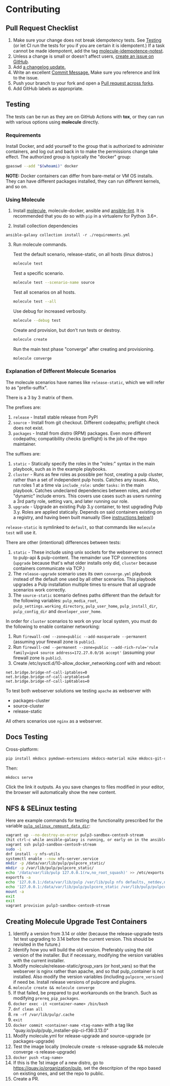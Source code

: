 Contributing
============

Pull Request Checklist
------------------------
1. Make sure your change does not break idempotency tests. See [Testing](#Testing)
(or let CI run the tests for you if you are certain it is idempotent.)
If a task cannot be made idempotent, add the tag [molecule-idempotence-notest](https://github.com/ansible-community/molecule/issues/816#issuecomment-573319053).
2. Unless a change is small or doesn't affect users, [create an issue on GitHub](https://github.com/pulp/pulp_installer/issues).
3. Add [a changelog update.](https://docs.pulpproject.org/contributing/git.html#changelog-update)
4. Write an excellent [Commit Message.](https://docs.pulpproject.org/contributing/git.html#commit-message)
Make sure you reference and link to the issue.
5. Push your branch to your fork and open a [Pull request across forks](https://help.github.com/articles/creating-a-pull-request-from-a-fork/).
6. Add GitHub labels as appropriate.

Testing
-------

The tests can be run as they are on GitHub Actions with **tox**, or they can run with various options
using **molecule** directly.

### Requirements

Install Docker, and add yourself to the group that is authorized to
administer containers, and log out and back in to make the permissions change
take effect. The authorized group is typically the "docker" group:

```bash
gpasswd --add "$(whoami)" docker
```

**NOTE:** Docker containers can differ from bare-metal or VM OS installs.
They can have different packages installed, they can run different kernels,
and so on.

### Using Molecule

1. Install [molecule](https://molecule.readthedocs.io/en/latest/),
molecule-docker, ansible
and [ansible-lint](https://docs.ansible.com/ansible-lint/).
It is recommended that you do so with `pip` in a virtualenv for Python 3.6+.

2. Install collection dependencies

`ansible-galaxy collection install -r ./requirements.yml`

3. Run molecule commands.

   Test the default scenario, release-static, on all hosts (linux distros.)
   ```bash
   molecule test
   ```

   Test a specific scenario.
   ```bash
   molecule test --scenario-name source
   ```

   Test all scenarios on all hosts.
   ```bash
   molecule test --all
   ```

   Use debug for increased verbosity.
   ```bash
   molecule --debug test
   ```

   Create and provision, but don't run tests or destroy.
   ```bash
   molecule create

   ```
   Run the main test phase "converge" after creating and provisioning.
   ```bash
   molecule converge
   ```

### Explanation of Different Molecule Scenarios

The molecule scenarios have names like `release-static`, which we will refer to as
"prefix-suffix".

There is a 3 by 3 matrix of them.

The prefixes are:

1. `release` - Install stable release from PyPI
1. `source` - Install from git checkout. Different codepaths; preflight check does not exist.
1. `packages` - Install from distro (RPM) packages. Even more different codepaths; compatibility
   checks (preflight) is the job of the repo maintainer.

The suffixes are:

1. `static` - Statically specify the roles in the "roles:" syntax in the main playbook, such as in
   the example playbooks.
1. `cluster` - Runs as few roles as possible per host, creating a pulp cluster, rather than
   a set of independent pulp hosts. Catches any issues.
   Also, run roles 1 at a time via `include_role:` under `tasks:` in the main playbook.
   Catches undeclared dependencies between roles, and other "dynamic" include errors. This covers use
   cases such as users running a 3rd party role, setting vars, and later running our role.
1. `upgrade` - Upgrade an existing Pulp 3.y container, to test upgrading Pulp 3.y. Roles are applied
   statically. Depends on said containers existing on a registry, and having been built manually
   (See [instructions below)](#creating-molecule-upgrade-test-containers))

`release-static` is symlinked to `default`, so that commands like `molecule test` will use it.

There are other (intentional) differences between tests:

1. `static` - These include using unix sockets for the webserver to connect to pulp-api
   & pulp-content. The remainder use TCP connections (`upgrade` because that's what older installs
   only did, `cluster` because containers communicate via TCP.)
1. The `release-upgrade` scenario uses its own `converge.yml` playbook instead of the default one
   used by all other scenarios. This playbook upgrades a Pulp installation multiple times to ensure
   that all upgrade scenarios work correctly.
1. The `source-static` scenario defines paths different than the default for the following variables:
   `pulp_media_root`, `pulp_settings.working_directory`, `pulp_user_home`, `pulp_install_dir`,
   `pulp_config_dir` and `developer_user_home`.

In order for `cluster` scenarios to work on your local system, you must do the following to enable
container networking:
1. Run `firewall-cmd --zone=public --add-masquerade --permanent` (assuming your firewall zone is
   `public`).
1. Run
   `firewall-cmd --permanent --zone=public --add-rich-rule='rule family=ipv4 source address=172.27.0.0/16 accept'`
   (assuming your firewall zone is `public`).
1. Create /etc/sysctl.d/10-allow_docker_networking.conf with and reboot:
```
net.bridge.bridge-nf-call-iptables=0
net.bridge.bridge-nf-call-arptables=0
net.bridge.bridge-nf-call-ip6tables=0
```

To test both webserver solutions we testing `apache` as webserver with

* packages-cluster
* source-cluster
* release-static

All others scenarios use `nginx` as a webserver.

Docs Testing
------------

Cross-platform:
```bash
pip install mkdocs pymdown-extensions mkdocs-material mike mkdocs-git-revision-date-plugin
```

Then:
```bash
mkdocs serve
```
Click the link it outputs. As you save changes to files modified in your editor,
the browser will automatically show the new content.

NFS & SELinux testing
---------------------
Here are example commands for testing the functionality prescribed for the variable
[`pulp_selinux_remount_data_dir`](roles/pulp_common):
```bash
vagrant up --no-destroy-on-error pulp3-sandbox-centos9-stream
(hit ctrl-c while ansible-galaxy is running, or early on in the ansible run)
vagrant ssh pulp3-sandbox-centos9-stream
sudo -i
dnf install -y nfs-utils
systemctl enable --now nfs-server.service
mkdir -p /data/var/lib/pulp/pulpcore_static/
mkdir -p /var/lib/pulp/pulpcore_static/
echo '/data/var/lib/pulp 127.0.0.1(rw,no_root_squash)' >> /etc/exports
exportfs -a
echo '127.0.0.1:/data/var/lib/pulp /var/lib/pulp nfs defaults,_netdev,nosharecache 0 0' >> /etc/fstab
echo '127.0.0.1:/data/var/lib/pulp/pulpcore_static /var/lib/pulp/pulpcore_static,nosharecache nfs defaults,_netdev,context="system_u:object_r:httpd_sys_content_rw_t:s0" 0 0' >> /etc/fstab
mount -a
exit
exit
vagrant provision pulp3-sandbox-centos9-stream
```


Creating Molecule Upgrade Test Containers
-----------------------------------------

1. Identify a version from 3.14 or older (because the release-upgrade tests 1st test upgrading to
   3.14 before the current version. This should be revisited in the future.)
2. Identify how you will build the old version. Preferably using the old version of the installer.
   But if necessary, modifying the version variables with the current installer.
3. Modify molecule/release-static/group_vars (or host_vars) so that the webserver is nginx rather
   than apache, and so that pulp_container is not installed. Also modify the version variables
   (including `pulpcore_version`) if need be. Install release versions of pulpcore and plugins.
4. `molecule create && molecule converge`
5. If that failed, be prepared to put workarounds on the branch. Such as modifying `prereq_pip_packages`.
5. `docker exec -it <container-name> /bin/bash`
6. `dnf clean all`
7. `rm -rf /var/lib/pulp/.cache`
8. `exit`
9. `docker commit <container-name <tag-name>` with a tag like
   "quay.io/pulp/pulp_installer-pip-ci-f36:3.13.0"
10. Modify molecule.yml for release-upgrade and source-upgrade (or packages-upgrade)
11. Test the image locally (molecule create -s release-upgrade && molecule converge -s release-upgrade)
12. `docker push <tag-name>`
13. If this is the 1st image of a new distro, go to https://quay.io/organization/pulp, set the descritpion
    of the repo based on existing ones, and set the repo to public.
14. Create a PR.
